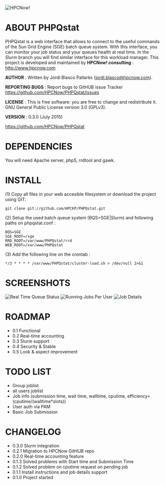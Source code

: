 ![HPCNow!](https://github.com/HPCNow/PHPQstat/img/botton_logo.png)

ABOUT PHPQstat
==============================================
PHPQstat is a web interface that allows to connect to the useful commands of the Sun Grid Engine (SGE) batch queue system. With this interface, you can monitor your job status and your queues health at real time. In the Slurm branch you will find similar interface for this workload manager.
This project is developed and maintained by **HPCNow! consulting** : http://www.hpcnow.com

**AUTHOR** : Written by Jordi Blasco Pallarès (jordi.blasco@hpcnow.com).

**REPORTING BUGS** : Report bugs to GitHUB issue Tracker https://github.com/HPCNow/PHPQstat/issues

**LICENSE** : This is free software: you are free to change and redistribute it. GNU General Public License version 3.0 (GPLv3).

**VERSION** : 0.3.0 (July 2015)

https://github.com/HPCNow/PHPQstat

DEPENDENCIES
==============================================
You will need Apache server, php5, rrdtool and gawk.

INSTALL
==============================================
(1) Copy all files in your web accesible filesystem or download the project using GIT:
```
git clone git://github.com/HPCKP/PHPQstat.git
```
(2) Setup the used batch queue system (BQS=SGE|Slurm) and following paths on phpqstat.conf :
```
BQS=SGE
SGE_ROOT=/sge
RRD_ROOT=/var/www/PHPQstat/rrd
WEB_ROOT=/var/www/PHPQstat
```
(3) Add the following line on the crontab :
```
*/3 * * * * /var/www/PHPQstat/cluster-load.sh > /dev/null 2>&1
```

SCREENSHOTS
==============================================
![Real Time Queue Status](https://github.com/HPCNow/PHPQstat/img/realtime_queue_status.png)
![Running Jobs Per User](https://github.com/HPCNow/PHPQstat/img/irunning_jobs_per_user.png)
![Job Details](https://github.com/HPCNow/PHPQstat/img/job_details.png)

ROADMAP
==============================================
* 0.1 Functional
* 0.2 Real-time accounting
* 0.3 Slurm support
* 0.4 Security & Stable
* 0.5 Look & aspect improvement

TODO LIST
==============================================
* Group joblist
* all users joblist
* Job info (submission time, wait time, walltime, cputime, efficiency=(cputime/(walltime*slots))
* User auth via PAM
* Basic Job Submission

CHANGELOG
==============================================
* 0.3.0 Slurm integration
* 0.2.1 Migration to HPCNow GitHUB repo
* 0.2.0 Real-time accounting feature
* 0.1.3 Solved problems with Start time and Submission Time
* 0.1.2 Solved problem on cputime request on pending job
* 0.1.1 Install instructions and job details support
* 0.1.0 Project started

